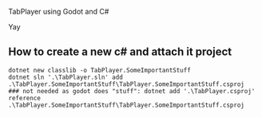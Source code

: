 TabPlayer using Godot and C#

Yay


## How to create a new c# and attach it project

```
dotnet new classlib -o TabPlayer.SomeImportantStuff
dotnet sln '.\TabPlayer.sln' add .\TabPlayer.SomeImportantStuff\TabPlayer.SomeImportantStuff.csproj
### not needed as godot does "stuff": dotnet add '.\TabPlayer.csproj' reference .\TabPlayer.SomeImportantStuff\TabPlayer.SomeImportantStuff.csproj
```
